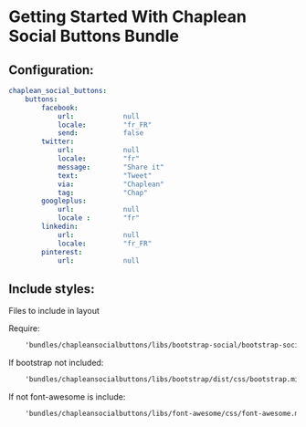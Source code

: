 Getting Started With Chaplean Social Buttons Bundle
===================================================

## Configuration: 

```yaml
chaplean_social_buttons:
    buttons:
        facebook:
            url:            null
            locale:         "fr_FR"
            send:           false
        twitter:
            url:            null
            locale:         "fr"
            message:        "Share it"
            text:           "Tweet"
            via:            "Chaplean"
            tag:            "Chap"
        googleplus:
            url:            null
            locale :        "fr"
        linkedin:            
            url:            null
            locale:         "fr_FR"
        pinterest:
            url:            null
```

## Include styles:

Files to include in layout

Require:
```html
    'bundles/chapleansocialbuttons/libs/bootstrap-social/bootstrap-social.css'
```

If bootstrap not included:
```html
    'bundles/chapleansocialbuttons/libs/bootstrap/dist/css/bootstrap.min.css' 
```

If not font-awesome is include:
```html
    'bundles/chapleansocialbuttons/libs/font-awesome/css/font-awesome.min.css'
```
